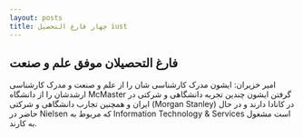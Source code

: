 ```yaml
---
layout: posts
title: چهار فارغ التحصیل iust 
---
```


## فارغ التحصیلان موفق علم و صنعت 

امیر خزیران:
ایشون مدرک کارشناسی شان را از علم و صنعت و مدرک کارشناسی ارشدشان را از دانشگاه
McMaster
گرفتن
ایشون چندین تجربه دانشگاهی و شرکتی در ایران و همچنین تجارب دانشگاهی و شرکتی
(Morgan Stanley)
در کانادا دارند و در حال حاضر در
Nielsen
که مربوط به
Information Technology & Services است مشغول به کارند.